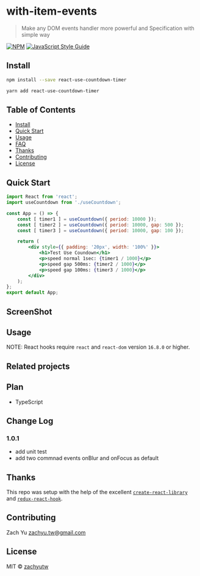# with-item-events

> Make any DOM events handler more powerful and Specification with simple way

[![NPM](https://img.shields.io/npm/v/react-use-countdown-timer.svg)](https://www.npmjs.com/package/react-use-countdown-timer) [![JavaScript Style Guide](https://img.shields.io/badge/code_style-standard-brightgreen.svg)](https://standardjs.com)

## Install

```bash
npm install --save react-use-countdown-timer
```
```bash
yarn add react-use-countdown-timer
```
## Table of Contents

- [Install](#install)
- [Quick Start](#quick-start)
- [Usage](#usage)
- [FAQ](#faq)
- [Thanks](#thanks)
- [Contributing](#contributing)
- [License](#license)

## Quick Start
```jsx
import React from 'react';
import useCountdown from './useCountdown';

const App = () => {
    const [ timer1 ] = useCountdown({ period: 10000 });
    const [ timer2 ] = useCountdown({ period: 10000, gap: 500 });
    const [ timer3 ] = useCountdown({ period: 10000, gap: 100 });

    return (
        <div style={{ padding: '20px', width: '100%' }}>
            <h1>Test Use Coundown</h1>
            <p>speed normal 1sec: {timer1 / 1000}</p>
            <p>speed gap 500ms: {timer2 / 1000}</p>
            <p>speed gap 100ms: {timer3 / 1000}</p>
        </div>
    );
};
export default App;
```
## ScreenShot

## Usage

NOTE: React hooks require `react` and `react-dom` version `16.8.0` or higher.

## Related projects

## Plan
* TypeScript

## Change Log 
### 1.0.1
- add unit test
- add two commnad events onBlur and onFocus as default

## Thanks
This repo was setup with the help of the excellent [`create-react-library`](https://www.npmjs.com/package/create-react-library) and [`redux-react-hook`](https://github.com/facebookincubator/redux-react-hook/blob/master/README.md).

## Contributing
Zach Yu zachyu.tw@gmail.com

## License

MIT © [zachyutw](https://github.com/zachyutw)
